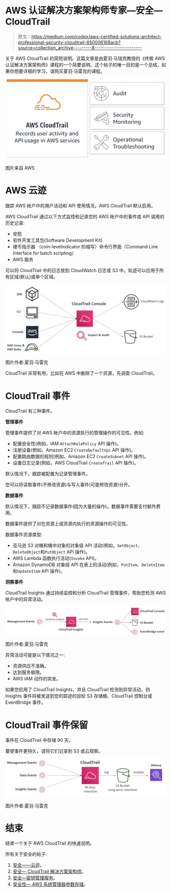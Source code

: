 # AWS 认证解决方案架构师专家—安全— CloudTrail

> 原文：<https://medium.com/codex/aws-certified-solutions-architect-professional-security-cloudtrail-850006168acb?source=collection_archive---------8----------------------->

关于 AWS CloudTrail 的简短说明。这篇文章是由夏羽·马瑞克教授的《终极 AWS 认证解决方案架构师》课程的一个简要说明。这个帖子的唯一目的是一个总结，如果你想要详细的学习，请购买夏羽·马雷克的课程。

![](img/f8ba39aa0c8924c36e9914ef8a25d9dc.png)

图片来自 AWS

# AWS 云迹

跟踪 AWS 帐户中的用户活动和 API 使用情况。AWS CloudTrail 默认启用。

AWS CloudTrail 通过以下方式监控和记录您的 AWS 帐户中的事件或 API 调用的历史记录:

*   安慰
*   软件开发工具包(Software Development Kit)
*   硬币指示器 （coin-levelindicator 的缩写）命令行界面（Command Line Interface for batch scripting）
*   AWS 服务

可以将 CloudTrail 中的日志放到 CloudWatch 日志或 S3 中。轨迹可以应用于所有区域(默认)或单个区域。

![](img/f5d3ab66f1b15b96b646c837c173ff62.png)

图片作者:夏羽·马雷克

CloudTrail 非常有用，比如在 AWS 中删除了一个资源，先调查 CloudTrail。

# CloudTrail 事件

CloudTrail 有三种事件。

**管理事件**

管理事件提供了对 AWS 帐户中的资源执行的管理操作的可见性。例如:

*   配置安全性(例如，IAM `AttachRolePolicy` API 操作)。
*   注册设备(例如，Amazon EC2 `CreateDefaultVpc` API 操作)。
*   配置路由数据的规则(例如，Amazon EC2 `CreateSubnet` API 操作)。
*   设置日志记录(例如，AWS CloudTrail `CreateTrail` API 操作)。

默认情况下，跟踪被配置为记录管理事件。

您可以将读取事件(不修改资源)与写入事件(可能修改资源)分开。

**数据事件**

默认情况下，跟踪不记录数据事件(因为大量的操作)。数据事件需要支付额外费用。

数据事件提供了对在资源上或资源内执行的资源操作的可见性。

数据事件资源类型:

*   亚马逊 S3 对桶和桶中对象的对象级 API 活动(例如，`GetObject`、`DeleteObject`和`PutObject` API 操作)。
*   AWS Lambda 函数执行活动(`Invoke` API)。
*   Amazon DynamoDB 对象级 API 在表上的活动(例如，`PutItem`、`DeleteItem`和`UpdateItem` API 操作)。

**洞察事件**

CloudTrail Insights 通过持续监控和分析 CloudTrail 管理事件，帮助您检测 AWS 帐户中的异常活动。

![](img/6d406601f94e985e027adc8d45692b46.png)

图片作者:夏羽·马雷克

异常活动可能是以下情况之一:

*   资源供应不准确。
*   达到服务极限。
*   AWS IAM 动作的突发。

如果您启用了 CloudTrail Insights，并且 CloudTrail 检测到异常活动，则 Insights 事件将被发送到您的踪迹的目标 S3 存储桶、CloudTrail 控制台或 EventBridge 事件。

# CloudTrail 事件保留

事件在 CloudTrail 中存储 90 天。

要使事件更持久，请将它们记录到 S3 或云观察。

![](img/4cde621903d0684ba6953c3b21d6211b.png)

图片作者:夏羽·马雷克

# 结束

结束一个关于 AWS CloudTrail 的快速说明。

所有关于安全的帖子:

1.  [安全——云迹](/codex/aws-certified-solutions-architect-professional-security-cloudtrail-850006168acb)。
2.  [安全— CloudTrail 解决方案架构师](/codex/aws-certified-solutions-architect-professional-security-cloudtrail-solution-architect-9014311a3af5)。
3.  [安全—密钥管理服务](/@hmquan08011996/aws-certified-solutions-architect-professional-security-key-management-service-2da9f983a58a)。
4.  [安全性— AWS 系统管理器参数存储](/@hmquan08011996/aws-certified-solutions-architect-professional-security-ssm-parameter-store-11875fd32c6d)。